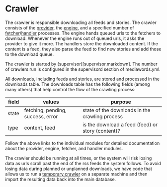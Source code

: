 Crawler
=======

The crawler is responsible downloading all feeds and stories.  The crawler consists of the
[provider](../lib/MediaWords/Crawler/Provider.pm), the [engine](../lib/MediaWords/Crawler/Engine.pm), and a specified
number of [fetcher](../lib/MediaWords/Crawler/Fetcher.pm)/[handler](../lib/MediaWords/Crawler/Handler.pm) processes. The
engine hands queued urls to the fetchers to download.  Whenever the engine runs out of queued urls, it asks the
provider to give it more.  The handlers store the downloaded content.  If the content is a feed, they also parse the
feed to find new stories and add those to the download queue.

The crawler is started by (supervisor)[supervisor.markdown].  The number of crawlers run is configured in the
supervisord section of mediawords.yml.

All downloads, including feeds and stories, are stored and processed in the downloads table.  The downloads table has
the following fields (among many others) that help control the flow of the crawling process:

| field | values                            | purpose
| ----- | --------------------------------- | ------------------------------------------------------
| state | fetching, pending, success, error | state of the downloads in the crawling process
| type  | content, feed                     | is the download a feed (feed) or story (content)?

Follow the above links to the individual modules for detailed documentation about the provider, engine, fetcher, and
handler modules.

The crawler should be running at all times, or the system will risk losing data as urls scroll past the end of the rss
feeds the system follows.  To avoid losing data during planned or unplanned downloads, we have code that allows us to
run a [temporary crawler](temporarycrawler.markdown) on a separate machine and then import the resulting data back into
the main database.
